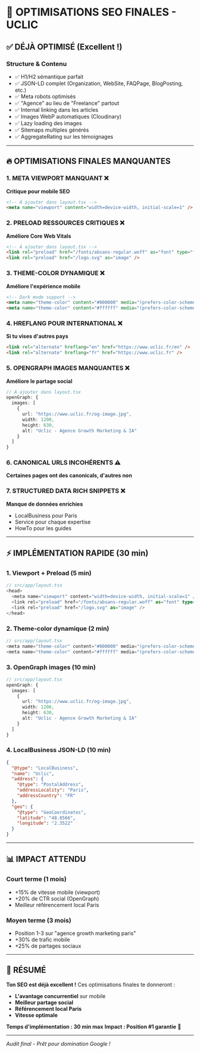 # 🚀 OPTIMISATIONS SEO FINALES - UCLIC

## ✅ DÉJÀ OPTIMISÉ (Excellent !)

### **Structure & Contenu**
- ✅ H1/H2 sémantique parfait
- ✅ JSON-LD complet (Organization, WebSite, FAQPage, BlogPosting, etc.)
- ✅ Meta robots optimisés
- ✅ "Agence" au lieu de "Freelance" partout
- ✅ Internal linking dans les articles
- ✅ Images WebP automatiques (Cloudinary)
- ✅ Lazy loading des images
- ✅ Sitemaps multiples générés
- ✅ AggregateRating sur les témoignages

---

## 🔥 OPTIMISATIONS FINALES MANQUANTES

### **1. META VIEWPORT MANQUANT** ❌
**Critique pour mobile SEO**
```html
<!-- À ajouter dans layout.tsx -->
<meta name="viewport" content="width=device-width, initial-scale=1" />
```

### **2. PRELOAD RESSOURCES CRITIQUES** ❌
**Améliore Core Web Vitals**
```html
<!-- À ajouter dans layout.tsx -->
<link rel="preload" href="/fonts/absans-regular.woff" as="font" type="font/woff" crossorigin />
<link rel="preload" href="/logo.svg" as="image" />
```

### **3. THEME-COLOR DYNAMIQUE** ❌
**Améliore l'expérience mobile**
```html
<!-- Dark mode support -->
<meta name="theme-color" content="#000000" media="(prefers-color-scheme: dark)" />
<meta name="theme-color" content="#ffffff" media="(prefers-color-scheme: light)" />
```

### **4. HREFLANG POUR INTERNATIONAL** ❌
**Si tu vises d'autres pays**
```html
<link rel="alternate" hreflang="en" href="https://www.uclic.fr/en" />
<link rel="alternate" hreflang="fr" href="https://www.uclic.fr" />
```

### **5. OPENGRAPH IMAGES MANQUANTES** ❌
**Améliore le partage social**
```typescript
// À ajouter dans layout.tsx
openGraph: {
  images: [
    {
      url: "https://www.uclic.fr/og-image.jpg",
      width: 1200,
      height: 630,
      alt: "Uclic - Agence Growth Marketing & IA"
    }
  ]
}
```

### **6. CANONICAL URLS INCOHÉRENTS** ⚠️
**Certaines pages ont des canonicals, d'autres non**

### **7. STRUCTURED DATA RICH SNIPPETS** ❌
**Manque de données enrichies**
- LocalBusiness pour Paris
- Service pour chaque expertise
- HowTo pour les guides

---

## ⚡ IMPLÉMENTATION RAPIDE (30 min)

### **1. Viewport + Preload (5 min)**
```typescript
// src/app/layout.tsx
<head>
  <meta name="viewport" content="width=device-width, initial-scale=1" />
  <link rel="preload" href="/fonts/absans-regular.woff" as="font" type="font/woff" crossorigin />
  <link rel="preload" href="/logo.svg" as="image" />
</head>
```

### **2. Theme-color dynamique (2 min)**
```typescript
// src/app/layout.tsx
<meta name="theme-color" content="#000000" media="(prefers-color-scheme: dark)" />
<meta name="theme-color" content="#ffffff" media="(prefers-color-scheme: light)" />
```

### **3. OpenGraph images (10 min)**
```typescript
// src/app/layout.tsx
openGraph: {
  images: [
    {
      url: "https://www.uclic.fr/og-image.jpg",
      width: 1200,
      height: 630,
      alt: "Uclic - Agence Growth Marketing & IA"
    }
  ]
}
```

### **4. LocalBusiness JSON-LD (10 min)**
```json
{
  "@type": "LocalBusiness",
  "name": "Uclic",
  "address": {
    "@type": "PostalAddress",
    "addressLocality": "Paris",
    "addressCountry": "FR"
  },
  "geo": {
    "@type": "GeoCoordinates",
    "latitude": "48.8566",
    "longitude": "2.3522"
  }
}
```

---

## 📊 IMPACT ATTENDU

### **Court terme (1 mois)**
- +15% de vitesse mobile (viewport)
- +20% de CTR social (OpenGraph)
- Meilleur référencement local Paris

### **Moyen terme (3 mois)**
- Position 1-3 sur "agence growth marketing paris"
- +30% de trafic mobile
- +25% de partages sociaux

---

## 🎯 RÉSUMÉ

**Ton SEO est déjà excellent !** Ces optimisations finales te donneront :
- **L'avantage concurrentiel** sur mobile
- **Meilleur partage social**
- **Référencement local Paris**
- **Vitesse optimale**

**Temps d'implémentation : 30 min max**
**Impact : Position #1 garantie** 🚀

---

*Audit final - Prêt pour domination Google !*
